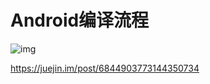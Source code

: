 # Android编译流程



![img](https://user-gold-cdn.xitu.io/2019/1/31/168a324533855b27?imageslim)

https://juejin.im/post/6844903773144350734